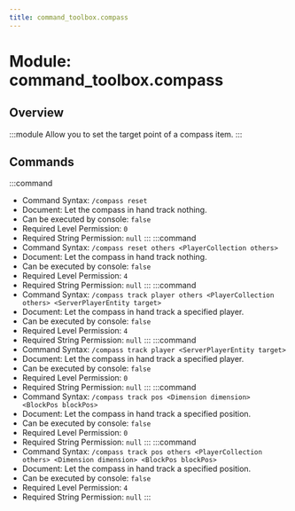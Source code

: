 ```yaml
---
title: command_toolbox.compass
---
```



# Module: command_toolbox.compass

## Overview
:::module
Allow you to set the target point of a compass item.
:::
## Commands
:::command
- Command Syntax: `/compass reset`
- Document: Let the compass in hand track nothing.
- Can be executed by console: `false`
- Required Level Permission: `0`
- Required String Permission: `null`
:::
:::command
- Command Syntax: `/compass reset others <PlayerCollection others>`
- Document: Let the compass in hand track nothing.
- Can be executed by console: `false`
- Required Level Permission: `4`
- Required String Permission: `null`
:::
:::command
- Command Syntax: `/compass track player others <PlayerCollection others> <ServerPlayerEntity target>`
- Document: Let the compass in hand track a specified player.
- Can be executed by console: `false`
- Required Level Permission: `4`
- Required String Permission: `null`
:::
:::command
- Command Syntax: `/compass track player <ServerPlayerEntity target>`
- Document: Let the compass in hand track a specified player.
- Can be executed by console: `false`
- Required Level Permission: `0`
- Required String Permission: `null`
:::
:::command
- Command Syntax: `/compass track pos <Dimension dimension> <BlockPos blockPos>`
- Document: Let the compass in hand track a specified position.
- Can be executed by console: `false`
- Required Level Permission: `0`
- Required String Permission: `null`
:::
:::command
- Command Syntax: `/compass track pos others <PlayerCollection others> <Dimension dimension> <BlockPos blockPos>`
- Document: Let the compass in hand track a specified position.
- Can be executed by console: `false`
- Required Level Permission: `4`
- Required String Permission: `null`
:::
